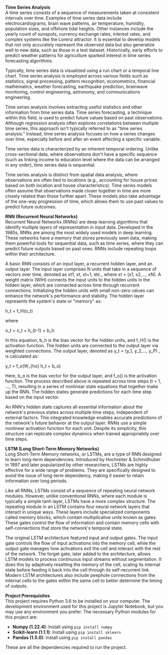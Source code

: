 **Time Series Analysis**  
A time series consists of a sequence of measurements taken at consistent intervals over time. Examples of time series data include electrocardiograms, brain wave patterns, air temperature, humidity, population sizes, and offshore tidal heights. Other instances include the yearly count of sunspots, currency exchange rates, interest rates, and complex systems like the Lorenz attractor. It is essential to develop models that not only accurately represent the observed data but also generalize well to new data, such as those in a test dataset. Historically, early efforts to predict weather patterns for agriculture sparked interest in time series forecasting algorithms.

Typically, time series data is visualized using a run chart or a temporal line chart. Time series analysis is employed across various fields such as statistics, signal processing, pattern recognition, econometrics, financial mathematics, weather forecasting, earthquake prediction, brainwave monitoring, control engineering, astronomy, and communications engineering.

Time series analysis involves extracting useful statistics and other information from time series data. Time series forecasting, a technique within this field, is used to predict future values based on past observations. Although regression analysis often explores correlations between multiple time series, this approach isn't typically referred to as "time series analysis." Instead, time series analysis focuses on how a series changes over time, especially before and after an event affecting a specific variable.

Time series data is characterized by an inherent temporal ordering. Unlike cross-sectional data, where observations don't have a specific sequence (such as linking income to education level where the data can be arranged in any order), time series data is sequential.

Time series analysis is distinct from spatial data analysis, where observations are often tied to locations (e.g., accounting for house prices based on both location and house characteristics). Time series models often assume that observations made closer together in time are more closely related than those further apart. These models also take advantage of the one-way progression of time, which allows them to use past values to predict future outcomes.

**RNN (Recurrent Neural Networks)**  
Recurrent Neural Networks (RNNs) are deep learning algorithms that identify multiple layers of representation in input data. Developed in the 1980s, RNNs are among the most widely used models in deep learning. These networks have a memory that stores previously seen data, making them powerful tools for sequential data, such as time series, where they can predict future outputs based on past ones. RNNs include repeating loops within their architecture.

A basic RNN consists of an input layer, a recurrent hidden layer, and an output layer. The input layer comprises N units that take in a sequence of vectors over time, denoted as xt1, xt, xt+1, etc., where xt = (x1, x2,…, xN). A weight matrix (WIH) connects the input units to the hidden units in the hidden layer, which are connected across time through recurrent connections. Initializing the hidden units with small non-zero values can enhance the network's performance and stability. The hidden layer represents the system's state or "memory" as:

h_t = f_H(o_t) 

where

 o_t =  x_t +  h_{t-1} + b_h 

In this equation, b_h  is the bias vector for the hidden units, and f_H() is the activation function. The hidden units are connected to the output layer via weighted connections. The output layer, denoted as  y_t = (y_1, y_2,…, y_P) , is calculated as:

y_t = f_o(W_{ho}  h_t + b_o) 

Here,  b_o  is the bias vector for the output layer, and  f_o()  is the activation function. The process described above is repeated across time steps (t = 1, …, T), resulting in a series of nonlinear state equations that together make up the RNN. The hidden states generate predictions for each time step based on the input vector.

An RNN's hidden state captures all essential information about the network's previous states across multiple time steps, independent of external factors. This integrated knowledge enables accurate predictions of the network's future behavior at the output layer. RNNs use a simple nonlinear activation function for each unit. Despite its simplicity, this structure can replicate complex dynamics when trained appropriately over time steps.

**LSTM (Long Short-Term Memory Networks)**  
Long Short-Term Memory networks, or LSTMs, are a type of RNN designed to learn long-term dependencies. Introduced by Hochreiter & Schmidhuber in 1997 and later popularized by other researchers, LSTMs are highly effective for a wide range of problems. They are specifically designed to avoid the issue of long-term dependency, making it easier to retain information over long periods.

Like all RNNs, LSTMs consist of a sequence of repeating neural network modules. However, unlike conventional RNNs, where each module is typically a simple tanh layer, LSTMs have a more complex structure. The repeating module in an LSTM contains four neural network layers that interact in unique ways. These layers include specialized components called memory blocks, which contain multiplicative units known as gates. These gates control the flow of information and contain memory cells with self-connections that store the network's temporal state.

The original LSTM architecture featured input and output gates. The input gate controls the flow of input activations into the memory cell, while the output gate manages how activations exit the cell and interact with the rest of the network. The forget gate, later added to the architecture, allows LSTM models to process continuous input streams without segmentation. It does this by adaptively resetting the memory of the cell, scaling its internal state before feeding it back into the cell through its self-recurrent link. Modern LSTM architectures also include peephole connections from the internal cells to the gates within the same cell to better determine the timing of outputs.

**Project Prerequisites**  
This project requires Python 3.6 to be installed on your computer. The development environment used for this project is Jupyter Notebook, but you may use any environment you prefer. The necessary Python modules for this project are:

- **Numpy (1.22.4)**: Install using `pip install numpy`
- **Scikit-learn (1.1.1)**: Install using `pip install sklearn`
- **Pandas (1.5.0)**: Install using `pip install pandas`

These are all the dependencies required to run the project.
